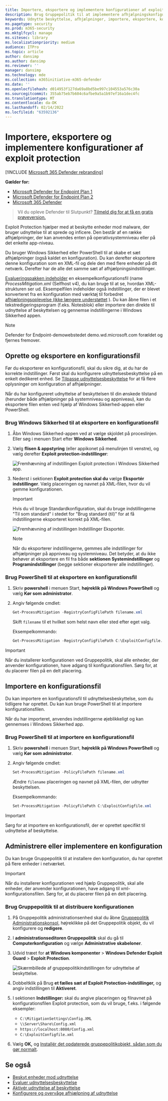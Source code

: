 ```yaml
---
title: Importere, eksportere og implementere konfigurationer af exploit protection
description: Brug Gruppepolitik til at implementere afhjælpningskonfigurationen.
keywords: Udnytte beskyttelse, afhjælpninger, importere, eksportere, konfigurere, konvertere, konvertere, installere, installere
ms.pagetype: security
ms.prod: m365-security
ms.mktglfcycl: manage
ms.sitesec: library
ms.localizationpriority: medium
audience: ITPro
ms.topic: article
author: dansimp
ms.author: dansimp
ms.reviewer: ''
manager: dansimp
ms.technology: mde
ms.collection: m365initiative-m365-defender
ms.date: ''
ms.openlocfilehash: d014953f127da69a8bd5be997c104553a576c30a
ms.sourcegitcommit: 355ab75eb7b604c6afbe9a5a1b97ef16a1dec4fc
ms.translationtype: MT
ms.contentlocale: da-DK
ms.lasthandoff: 02/14/2022
ms.locfileid: "63592136"
---
```

# <a name="import-export-and-deploy-exploit-protection-configurations"></a>Importere, eksportere og implementere konfigurationer af exploit protection

[!INCLUDE [Microsoft 365 Defender rebranding](../../includes/microsoft-defender.md)]


**Gælder for:**
- [Microsoft Defender for Endpoint Plan 1](https://go.microsoft.com/fwlink/p/?linkid=2154037)
- [Microsoft Defender for Endpoint Plan 2](https://go.microsoft.com/fwlink/p/?linkid=2154037)
- [Microsoft 365 Defender](https://go.microsoft.com/fwlink/?linkid=2118804)

> Vil du opleve Defender til Slutpunkt? [Tilmeld dig for at få en gratis prøveversion.](https://signup.microsoft.com/create-account/signup?products=7f379fee-c4f9-4278-b0a1-e4c8c2fcdf7e&ru=https://aka.ms/MDEp2OpenTrial?ocid=docs-wdatp-exposedapis-abovefoldlink)

Exploit Protection hjælper med at beskytte enheder mod malware, der bruger udnyttelse til at sprede og inficere. Den består af en række afhjælpninger, der kan anvendes enten på operativsystemniveau eller på det enkelte app-niveau.

Du bruger Windows Sikkerhed eller PowerShell til at skabe et sæt afhjælpninger (også kaldet en konfiguration). Du kan derefter eksportere denne konfiguration som en XML-fil og dele den med flere enheder på dit netværk. Derefter har de alle det samme sæt af afhjælpningsindstillinger.

[Evalueringspakken indeholder](https://demo.wd.microsoft.com/Page/EP) en eksempelkonfigurationsfil (name *ProcessMitigation.xml* (Selfhost v4), du kan bruge til at se, hvordan XML-strukturen ser ud. Eksempelfilen indeholder også indstillinger, der er blevet konverteret fra en konfiguration med værktøj til forbedret [afhjælpningsoplevelse (ikke længere understøttet](https://support.microsoft.com/help/2458544/the-enhanced-mitigation-experience-toolkit) ). Du kan åbne filen i et tekstredigeringsprogram (f.eks. Notesblok) eller importere den direkte til udnyttelse af beskyttelsen og gennemse indstillingerne i Windows Sikkerhed appen.

> [!NOTE]
> Defender for Endpoint-demowebstedet demo.wd.microsoft.com forældet og fjernes fremover.

## <a name="create-and-export-a-configuration-file"></a>Oprette og eksportere en konfigurationsfil

Før du eksporterer en konfigurationsfil, skal du sikre dig, at du har de korrekte indstillinger. Først skal du konfigurere udnyttelsesbeskyttelse på en enkelt dedikeret enhed. Se [Tilpasse udnyttelsesbeskyttelse](customize-exploit-protection.md) for at få flere oplysninger om konfiguration af afhjælpninger.

Når du har konfigureret udnyttelse af beskyttelsen til din ønskede tilstand (herunder både afhjælpninger på systemniveau og appniveau), kan du eksportere filen enten ved hjælp af Windows Sikkerhed-appen eller PowerShell.

### <a name="use-the-windows-security-app-to-export-a-configuration-file"></a>Brug Windows Sikkerhed til at eksportere en konfigurationsfil

1. Åbn Windows Sikkerhed-appen ved at vælge skjoldet på proceslinjen. Eller søg i menuen Start efter **Windows Sikkerhed**.

2. Vælg **flisen & appstyring** (eller appikonet på menulinjen til venstre), og vælg derefter **Exploit protection-indstillinger**:

    ![Fremhævning af indstillingen Exploit protection i Windows Sikkerhed app.](../../media/wdsc-exp-prot.png)

3. Nederst i sektionen **Exploit protection skal du** vælge **Eksportér indstillinger**. Vælg placeringen og navnet på XML-filen, hvor du vil gemme konfigurationen.

    > [!IMPORTANT]
    > Hvis du vil bruge Standardkonfiguration, skal du bruge indstillingerne "Til som standard" i stedet for "Brug standard (til)" for at få indstillingerne eksporteret korrekt på XML-filen.

    ![Fremhævning af indstillingen Indstillinger Eksportér.](../../media/wdsc-exp-prot-export.png)

    > [!NOTE]
    > Når du eksporterer indstillingerne, gemmes alle indstillinger for afhjælpninger på appniveau og systemniveau. Det betyder, at du ikke behøver at eksportere en fil fra både **sektionen Systemindstillinger** og **Programindstillinger** (begge sektioner eksporterer alle indstillinger).

### <a name="use-powershell-to-export-a-configuration-file"></a>Brug PowerShell til at eksportere en konfigurationsfil

1. Skriv **powershell** i menuen Start, **højreklik på Windows PowerShell** og vælg **Kør som administrator**.
2. Angiv følgende cmdlet:

    ```PowerShell
    Get-ProcessMitigation -RegistryConfigFilePath filename.xml
    ```

    Skift `filename` til et hvilket som helst navn eller sted efter eget valg.

    Eksempelkommando:

    ```powershell
    Get-ProcessMitigation -RegistryConfigFilePath C:\ExploitConfigfile.xml
    ```

> [!IMPORTANT]
> Når du installerer konfigurationen ved Gruppepolitik, skal alle enheder, der anvender konfigurationen, have adgang til konfigurationsfilen. Sørg for, at du placerer filen på en delt placering.

## <a name="import-a-configuration-file"></a>Importere en konfigurationsfil

Du kan importere en konfigurationsfil til udnyttelsesbeskyttelse, som du tidligere har oprettet. Du kan kun bruge PowerShell til at importere konfigurationsfilen.

Når du har importeret, anvendes indstillingerne øjeblikkeligt og kan gennemses i Windows Sikkerhed app.

### <a name="use-powershell-to-import-a-configuration-file"></a>Brug PowerShell til at importere en konfigurationsfil

1. Skriv **powershell** i menuen Start, **højreklik på Windows PowerShell** og vælg **Kør som administrator**.
2. Angiv følgende cmdlet:

    ```PowerShell
    Set-ProcessMitigation -PolicyFilePath filename.xml
    ```

    Ændre `filename` placeringen og navnet på XML-filen, der udnytter beskyttelsen.

    Eksempelkommando:

    ```powershell
    Set-ProcessMitigation -PolicyFilePath C:\ExploitConfigfile.xml
    ```

> [!IMPORTANT]
> Sørg for at importere en konfigurationsfil, der er oprettet specifikt til udnyttelse af beskyttelse.

## <a name="manage-or-deploy-a-configuration"></a>Administrere eller implementere en konfiguration

Du kan bruge Gruppepolitik til at installere den konfiguration, du har oprettet på flere enheder i netværket.

> [!IMPORTANT]
> Når du installerer konfigurationen ved hjælp Gruppepolitik, skal alle enheder, der anvender konfigurationen, have adgang til xml-konfigurationsfilen. Sørg for, at du placerer filen på en delt placering.

### <a name="use-group-policy-to-distribute-the-configuration"></a>Brug Gruppepolitik til at distribuere konfigurationen

1. På Gruppepolitik administrationsenhed skal du åbne [Gruppepolitik Administrationskonsol](/previous-versions/windows/desktop/gpmc/group-policy-management-console-portal), højreklikke på det Gruppepolitik objekt, du vil konfigurere og **redigere**.

2. I **administrationseditoren Gruppepolitik** skal du gå til **Computerkonfiguration** og vælge **Administrative skabeloner**.

3. Udvid træet for **at Windows komponenter** \> **Windows Defender Exploit Guard** \> **Exploit Protection**.

    ![Skærmbillede af gruppepolitikindstillingen for udnyttelse af beskyttelse.](../../media/exp-prot-gp.png)

4. Dobbeltklik på Brug **et fælles sæt af Exploit Protection-indstillinger,** og angiv indstillingen til **Aktiveret**.

5. I sektionen **Indstillinger:** skal du angive placeringen og filnavnet på konfigurationsfilen Exploit protection, som du vil bruge, f.eks. i følgende eksempler:

    - `C:\MitigationSettings\Config.XML`
    - `\\Server\Share\Config.xml`
    - `https://localhost:8080/Config.xml`
    - `C:\ExploitConfigfile.xml`

6. Vælg **OK,** og [Installér det opdaterede gruppepolitikobjekt, sådan som du gør normalt](/windows/win32/srvnodes/group-policy).

## <a name="see-also"></a>Se også

- [Beskyt enheder mod udnyttelse](exploit-protection.md)
- [Evaluer udnyttelsesbeskyttelse](evaluate-exploit-protection.md)
- [Aktivér udnyttelse af beskyttelse](enable-exploit-protection.md)
- [Konfigurere og overvåge afhjælpning af udnyttelse](customize-exploit-protection.md)
